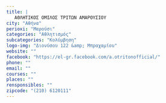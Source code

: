 ```yaml
---
title: |
   ΑΘΛΗΤΙΚΟΣ ΟΜΙΛΟΣ ΤΡΙΤΩΝ ΑΜΑΡΟΥΣΙΟΥ 
city: "Αθήνα"
perioxi: "Μαρούσι"
categories: "Αθλητισμός"
subcategories: "Κολύμβηση"
logo-img: "Διονύσου 122 &amp; Μπραχαμίου"
website: ""
facebook: "https://el-gr.facebook.com/a.otritonofficial/"
phone: ""
email: ""
courses: ""
places: ""
rensponsibles: ""
zipcode: "(210) 6120111"
---
```





